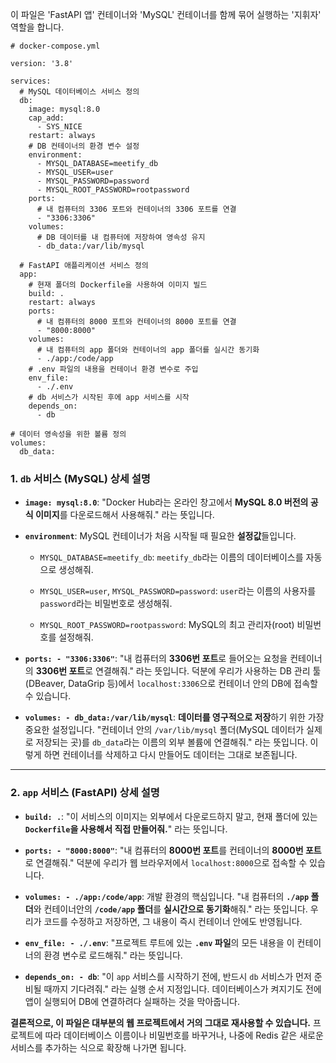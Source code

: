 
이 파일은 'FastAPI 앱' 컨테이너와 'MySQL' 컨테이너를 함께 묶어 실행하는 '지휘자' 역할을 합니다.

```
# docker-compose.yml

version: '3.8'

services:
  # MySQL 데이터베이스 서비스 정의
  db:
    image: mysql:8.0
    cap_add:
      - SYS_NICE
    restart: always
    # DB 컨테이너의 환경 변수 설정
    environment:
      - MYSQL_DATABASE=meetify_db
      - MYSQL_USER=user
      - MYSQL_PASSWORD=password
      - MYSQL_ROOT_PASSWORD=rootpassword
    ports:
      # 내 컴퓨터의 3306 포트와 컨테이너의 3306 포트를 연결
      - "3306:3306"
    volumes:
      # DB 데이터를 내 컴퓨터에 저장하여 영속성 유지
      - db_data:/var/lib/mysql

  # FastAPI 애플리케이션 서비스 정의
  app:
    # 현재 폴더의 Dockerfile을 사용하여 이미지 빌드
    build: .
    restart: always
    ports:
      # 내 컴퓨터의 8000 포트와 컨테이너의 8000 포트를 연결
      - "8000:8000"
    volumes:
      # 내 컴퓨터의 app 폴더와 컨테이너의 app 폴더를 실시간 동기화
      - ./app:/code/app
    # .env 파일의 내용을 컨테이너 환경 변수로 주입
    env_file:
      - ./.env
    # db 서비스가 시작된 후에 app 서비스를 시작
    depends_on:
      - db

# 데이터 영속성을 위한 볼륨 정의
volumes:
  db_data:

```


### 1. `db` 서비스 (MySQL) 상세 설명

- **`image: mysql:8.0`**: "Docker Hub라는 온라인 창고에서 **MySQL 8.0 버전의 공식 이미지**를 다운로드해서 사용해줘." 라는 뜻입니다.
    
- **`environment`**: MySQL 컨테이너가 처음 시작될 때 필요한 **설정값**들입니다.
    
    - `MYSQL_DATABASE=meetify_db`: `meetify_db`라는 이름의 데이터베이스를 자동으로 생성해줘.
        
    - `MYSQL_USER=user`, `MYSQL_PASSWORD=password`: `user`라는 이름의 사용자를 `password`라는 비밀번호로 생성해줘.
        
    - `MYSQL_ROOT_PASSWORD=rootpassword`: MySQL의 최고 관리자(root) 비밀번호를 설정해줘.
        
- **`ports: - "3306:3306"`**: "내 컴퓨터의 **3306번 포트**로 들어오는 요청을 컨테이너의 **3306번 포트**로 연결해줘." 라는 뜻입니다. 덕분에 우리가 사용하는 DB 관리 툴(DBeaver, DataGrip 등)에서 `localhost:3306`으로 컨테이너 안의 DB에 접속할 수 있습니다.
    
- **`volumes: - db_data:/var/lib/mysql`**: **데이터를 영구적으로 저장**하기 위한 가장 중요한 설정입니다. "컨테이너 안의 `/var/lib/mysql` 폴더(MySQL 데이터가 실제로 저장되는 곳)를 `db_data`라는 이름의 외부 볼륨에 연결해줘." 라는 뜻입니다. 이렇게 하면 컨테이너를 삭제하고 다시 만들어도 데이터는 그대로 보존됩니다.
    

---

### 2. `app` 서비스 (FastAPI) 상세 설명

- **`build: .`**: "이 서비스의 이미지는 외부에서 다운로드하지 말고, 현재 폴더에 있는 **`Dockerfile`을 사용해서 직접 만들어줘.**" 라는 뜻입니다.
    
- **`ports: - "8000:8000"`**: "내 컴퓨터의 **8000번 포트**를 컨테이너의 **8000번 포트**로 연결해줘." 덕분에 우리가 웹 브라우저에서 `localhost:8000`으로 접속할 수 있습니다.
    
- **`volumes: - ./app:/code/app`**: 개발 환경의 핵심입니다. "내 컴퓨터의 **`./app` 폴더**와 컨테이너안의 **`/code/app` 폴더**를 **실시간으로 동기화**해줘." 라는 뜻입니다. 우리가 코드를 수정하고 저장하면, 그 내용이 즉시 컨테이너 안에도 반영됩니다.
    
- **`env_file: - ./.env`**: "프로젝트 루트에 있는 **`.env` 파일**의 모든 내용을 이 컨테이너의 환경 변수로 로드해줘." 라는 뜻입니다.
    
- **`depends_on: - db`**: "이 `app` 서비스를 시작하기 전에, 반드시 `db` 서비스가 먼저 준비될 때까지 기다려줘." 라는 실행 순서 지정입니다. 데이터베이스가 켜지기도 전에 앱이 실행되어 DB에 연결하려다 실패하는 것을 막아줍니다.
    

**결론적으로, 이 파일은 대부분의 웹 프로젝트에서 거의 그대로 재사용할 수 있습니다.** 프로젝트에 따라 데이터베이스 이름이나 비밀번호를 바꾸거나, 나중에 Redis 같은 새로운 서비스를 추가하는 식으로 확장해 나가면 됩니다.

